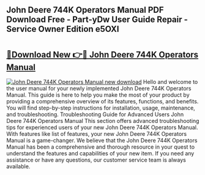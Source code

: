## John Deere 744K Operators Manual PDF Download Free - Part-yDw User Guide Repair - Service Owner Edition e5OXI

# <h2><a href="http://bc89589.oget.top/?id=John+Deere+744K+Operators+Manual">🔗Download New 👉🔴 John Deere 744K Operators Manual</a></h2>

[![John Deere 744K Operators Manual new download](https://i.imgur.com/5g1atiW.png)](http://bc89589.oget.top/?id=John+Deere+744K+Operators+Manual)
Hello and welcome to the user manual for your newly implemented John Deere 744K Operators Manual. This guide is here to help you make the most of your product by providing a comprehensive overview of its features, functions, and benefits. You will find step-by-step instructions for installation, usage, maintenance, and troubleshooting. Troubleshooting Guide for Advanced Users John Deere 744K Operators Manual This section offers advanced troubleshooting tips for experienced users of your new John Deere 744K Operators Manual. With features like list of features, your new John Deere 744K Operators Manual is a game-changer. We believe that the John Deere 744K Operators Manual has been a comprehensive and thorough resource in your quest to understand the features and capabilities of your new item. If you need any assistance or have any questions, our customer service team is always available.

